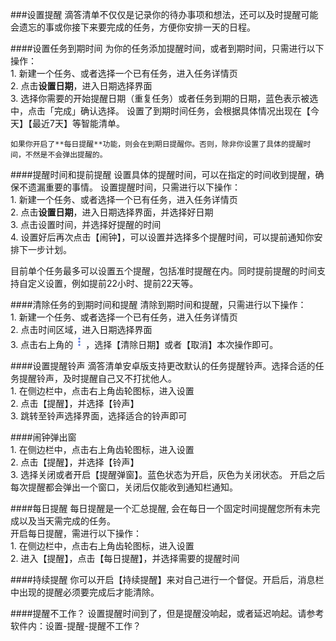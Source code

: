 ###设置提醒
滴答清单不仅仅是记录你的待办事项和想法，还可以及时提醒可能会遗忘的事或你接下来要完成的任务，方便你安排一天的日程。

####设置任务到期时间
为你的任务添加提醒时间，或者到期时间，只需进行以下操作：
<br>1. 新建一个任务、或者选择一个已有任务，进入任务详情页
<br>2. 点击**设置日期**，进入日期选择界面
<br>3. 选择你需要的开始提醒日期（重复任务）或者任务到期的日期，蓝色表示被选中，点击「完成」确认选择。
设置了到期时间任务，会根据具体情况出现在【今天】【最近7天】等智能清单。

`如果你开启了**每日提醒**功能，则会在到期日提醒你。否则，除非你设置了具体的提醒时间，不然是不会弹出提醒的。`

####提醒时间和提前提醒
设置具体的提醒时间，可以在指定的时间收到提醒，确保不遗漏重要的事情。
设置提醒时间，只需进行以下操作：
<br>1. 新建一个任务、或者选择一个已有任务，进入任务详情页
<br>2. 点击**设置日期**，进入日期选择界面，并选择好日期
<br>3. 点击设置时间，并选择好提醒的时间
<br>4. 设置好后再次点击【闹钟】，可以设置并选择多个提醒时间，可以提前通知你安排下一步计划。

目前单个任务最多可以设置五个提醒，包括准时提醒在内。同时提前提醒的时间支持自定义设置，例如提前22小时、提前22天等。


####清除任务的到期时间和提醒
清除到期时间和提醒，只需进行以下操作：
<br>1. 新建一个任务、或者选择一个已有任务，进入任务详情页
<br>2. 点击时间区域，进入日期选择界面
<br>3. 点击右上角的<img src="../images/images_android/image001.png" title="更多" width="20" />，选择【清除日期】或者【取消】本次操作即可。

####设置提醒铃声
滴答清单安卓版支持更改默认的任务提醒铃声。选择合适的任务提醒铃声，及时提醒自己又不打扰他人。
<br>1. 在侧边栏中，点击右上角齿轮图标，进入设置
<br>2. 点击【提醒】，并选择【铃声】
<br>3. 跳转至铃声选择界面，选择适合的铃声即可

####闹钟弹出窗
<br>1. 在侧边栏中，点击右上角齿轮图标，进入设置
<br>2. 点击【提醒】，并选择【铃声】
<br>3. 选择关闭或者开启【提醒弹窗】。蓝色状态为开启，灰色为关闭状态。
开启之后每次提醒都会弹出一个窗口，关闭后仅能收到通知栏通知。

####每日提醒
每日提醒是一个汇总提醒, 会在每日一个固定时间提醒您所有未完成以及当天需完成的任务。<br >开启每日提醒，需进行以下操作：
<br>1. 在侧边栏中，点击右上角齿轮图标，进入设置
<br>2. 进入【提醒】，点击【每日提醒】，并选择需要的提醒时间


####持续提醒
你可以开启【持续提醒】来对自己进行一个督促。开启后，消息栏中出现的提醒必须要完成后才能清除。

####提醒不工作？
设置提醒时间到了，但是提醒没响起，或者延迟响起。请参考软件内：设置-提醒-提醒不工作？
